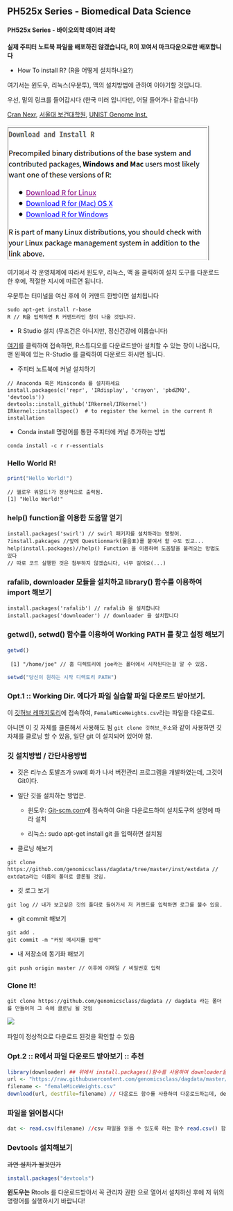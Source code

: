 
## PH525x Series - Biomedical Data Science

#### PH525x Series - 바이오의학 데이터 과학

**실제 주피터 노트북 파일을 배포하진 않겠습니다, R이 꼬여서 마크다운으로만 배포합니다**

- How To install R? (R을 어떻게 설치하나요?) 

여기서는 윈도우, 리눅스(우분투), 맥의 설치방법에 관하여 이야기할 것입니다.

우선, 밑의 링크를 들어갑시다 (한국 미러 입니다만, 어딜 들어가나 같습니다)

[Cran Nexr](http://cran.nexr.com/), [서울대 보건대학원](http://healthstat.snu.ac.kr/CRAN/), [UNIST Genome Inst.](http://cran.biodisk.org/)

![](Scr1.png)

여기에서 각 운영체제에 따라서 윈도우, 리눅스, 맥 을 클릭하여 설치 도구를 다운로드 한 후에, 적절한 지시에 따르면 됩니다.

우분투는 터미널을 여신 후에 이 커맨드 한방이면 설치됩니다

```
sudo apt-get install r-base
R // R을 입력하면 R 커맨드라인 창이 나올 것입니다.
```

- R Studio 설치 (무조건은 아니지만, 정신건강에 이롭습니다)

[여기](https://www.rstudio.com/products/rstudio/download3/)를 클릭하여 접속하면, R스튜디오를 다운로드받아 설치할 수 있는 창이 나옵니다, 맨 왼쪽에 있는 R-Studio 를 클릭하여 다운로드 하시면 됩니다.

- 주피터 노트북에 커널 설치하기
```
// Anaconda 혹은 Miniconda 를 설치하세요
install.packages(c('repr', 'IRdisplay', 'crayon', 'pbdZMQ', 'devtools'))
devtools::install_github('IRkernel/IRkernel')
IRkernel::installspec()  # to register the kernel in the current R installation
```

- Conda install 명령어를 통한 주피터에 커널 추가하는 방법

```
conda install -c r r-essentials
```
### Hello World R! 


```R
print("Hello World!")
```
    // 헬로우 워얼드!가 정상적으로 출력됨.
    [1] "Hello World!"


### help() function을 이용한 도움말 얻기

```{R}
install.packages('swirl') // swirl 패키지를 설치하라는 명령어.
?install.pakcages //앞에 Questionmark(물음표)를 붙여서 할 수도 있고...
help(install.packages)//help() Function 을 이용하여 도움말을 불러오는 방법도 있다
// 따로 코드 실행한 것은 첨부하지 않겠습니다, 너무 길어요(...)
```

### rafalib, downloader 모듈을 설치하고 library() 함수를 이용하여 import 해보기

```{R}
install.packages('rafalib') // rafalib 을 설치합니다
install.packages('downloader') // downloader 을 설치합니다
```

### getwd(), setwd() 함수를 이용하여 Working PATH 를 찾고 설정 해보기

```R
getwd()
```
     [1] "/home/joe" // 홈 디렉토리에 joe라는 폴더에서 시작된다는걸 알 수 있음. 

```R
setwd("당신이 원하는 시작 디렉토리 PATH")
```
### Opt.1 :: Working Dir. 에다가 파일 실습할 파일 다운로드 받아보기.

이 [깃허브 레파지토리](https://github.com/genomicsclass/dagdata/tree/master/inst/extdata)에 접속하여, `FemaleMiceWeights.csv`라는 파일을 다운로드.

아니면 이 깃 자체를 클론해서 사용해도 됨 `git clone 깃허브_주소`와 같이 사용하면 깃 자체를 클로닝 할 수 있음, 일단 git 이 설치되어 있어야 함. 

### 깃 설치방법 / 간단사용방법

- 깃은 리누스 토발즈가 `SVN`에 화가 나서 버전관리 프로그램을 개발하였는데, 그것이 Git이다.

- 일단 깃을 설치하는 방법은.

	- 윈도우: [Git-scm.com](https://git-scm.com/)에 접속하여 Git을 다운로드하여 설치도구의 설명에 따라 설치

	- 리눅스: sudo apt-get install git 을 입력하면 설치됨

- 클로닝 해보기

```
git clone https://github.com/genomicsclass/dagdata/tree/master/inst/extdata // extdata라는 이름의 폴더로 클론될 것임.
```

- 깃 로그 보기

```
git log // 내가 보고싶은 깃의 폴더로 들어가서 저 커맨드를 입력하면 로그를 볼수 있음.
```

- git commit 해보기

```
git add .
git commit -m "커밋 메시지를 입력"
``` 

- 내 저장소에 동기화 해보기

```
git push origin master // 이후에 이메일 / 비밀번호 입력
```

### Clone It! 

```
git clone https://github.com/genomicsclass/dagdata // dagdata 라는 폴더를 만들어져 그 속에 클로닝 될 것임
```

![](Scr2.png)

파일이 정상적으로 다운로드 된것을 확인할 수 있음

### Opt.2 :: R에서 파일 다운로드 받아보기 :: 추천

```R
library(downloader) ## 위에서 install.packages()함수를 사용하여 downloader을 설치
url <- "https://raw.githubusercontent.com/genomicsclass/dagdata/master/inst/extdata/femaleMiceWeights.csv"
filename <- "femaleMiceWeights.csv"
download(url, destfile=filename) // 다운로드 함수를 사용하여 다운로드하는데, destifile 옵션에 filename변수의 값과 같도록 설정.
```

### 파일을 읽어봅시다!

```R
dat <- read.csv(filename) //csv 파일을 읽을 수 있도록 하는 함수 read.csv() 함수를 사용하여 파일을 읽어들이기
``` 

### Devtools 설치해보기

~~과연 설치가 될것인가~~ 

```R
install.packages("devtools") 
``` 

**윈도우는** Rtools 를 다운로드받아서 꼭 관리자 권한 으로 열어서 설치하신 후에 저 위의 명령어를 실행하시기 바랍니다! 


